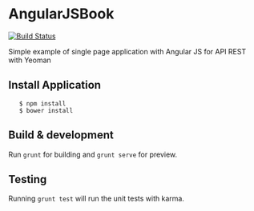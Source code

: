 # AngularJSBook

[![Build Status](https://travis-ci.org/Tony133/AngularJSBook.svg?branch=master)](https://travis-ci.org/Tony133/AngularJSBook)

Simple example of single page application with Angular JS for API REST with Yeoman

## Install Application

```
   $ npm install
   $ bower install
```

## Build & development

Run `grunt` for building and `grunt serve` for preview.

## Testing

Running `grunt test` will run the unit tests with karma.

